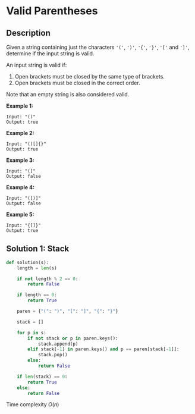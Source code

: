 # Valid Parentheses

## Description

Given a string containing just the characters `'('`, `')'`, `'{'`, `'}'`, `'['` and `']'`, determine if the input string is valid.

An input string is valid if:

1. Open brackets must be closed by the same type of brackets.
2. Open brackets must be closed in the correct order.

Note that an empty string is also considered valid.

**Example 1:**

```
Input: "()"
Output: true
```

**Example 2:**

```
Input: "()[]{}"
Output: true
```

**Example 3:**

```
Input: "(]"
Output: false
```

**Example 4:**

```
Input: "([)]"
Output: false
```

**Example 5:**

```
Input: "{[]}"
Output: true
```

## Solution 1: Stack

```python
def solution(s):
    length = len(s)

    if not length % 2 == 0:
        return False

    if length == 0:
        return True

    paren = {"(": ")", "[": "]", "{": "}"}

    stack = []

    for p in s:
        if not stack or p in paren.keys():
            stack.append(p)
        elif stack[-1] in paren.keys() and p == paren[stack[-1]]:
            stack.pop()
        else:
            return False

    if len(stack) == 0:
        return True
    else:
        return False
```

Time complexity $O(n)$



